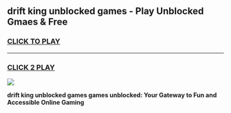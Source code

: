 
## drift king unblocked games - Play Unblocked Gmaes & Free
<h3>
<a href="https://news.freeplayer.one?title=drift_king_unblocked_games&ref=23F">CLICK TO PLAY</a></h3>
<hr>

<h3>
<a href="https://news.freeplayer.one?title=drift_king_unblocked_games&ref=23F">CLICK 2 PLAY</a>
  
</h3>

<a href="https://news.freeplayer.one?title=drift_king_unblocked_games&ref=23F/"><img src="https://clearcache.store/games.png"></a>


**drift king unblocked games games unblocked: Your Gateway to Fun and Accessible Online Gaming**
